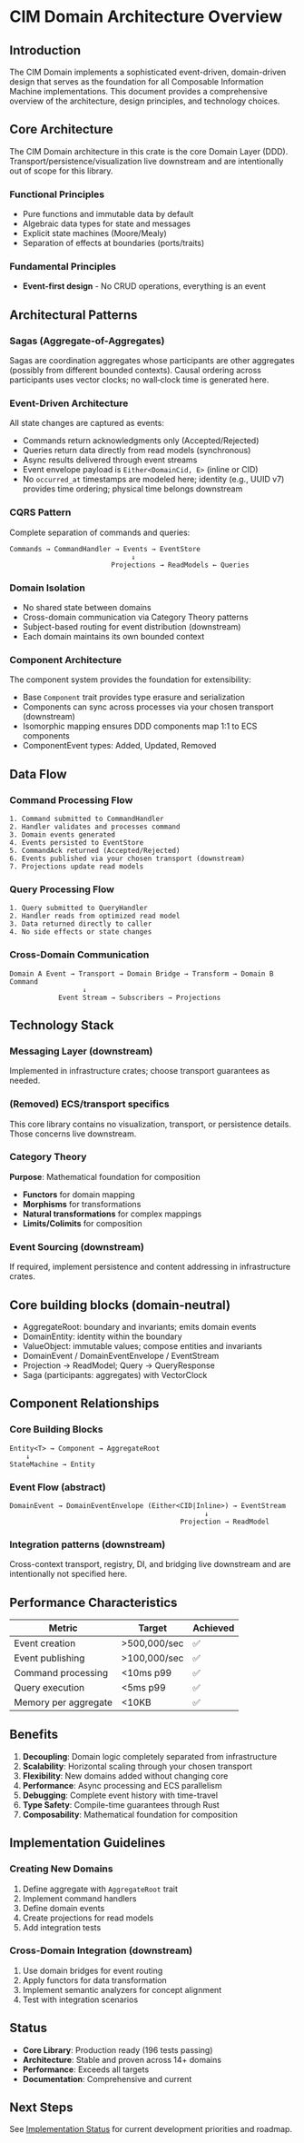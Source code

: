 <!-- Copyright 2025 Cowboy AI, LLC. -->

# CIM Domain Architecture Overview

## Introduction

The CIM Domain implements a sophisticated event-driven, domain-driven design that serves as the foundation for all Composable Information Machine implementations. This document provides a comprehensive overview of the architecture, design principles, and technology choices.

## Core Architecture

The CIM Domain architecture in this crate is the core Domain Layer (DDD). Transport/persistence/visualization live downstream and are intentionally out of scope for this library.

### Functional Principles

- Pure functions and immutable data by default
- Algebraic data types for state and messages
- Explicit state machines (Moore/Mealy)
- Separation of effects at boundaries (ports/traits)

### Fundamental Principles

- **Event-first design** - No CRUD operations, everything is an event

## Architectural Patterns

### Sagas (Aggregate-of-Aggregates)

Sagas are coordination aggregates whose participants are other aggregates (possibly from different bounded contexts). Causal ordering across participants uses vector clocks; no wall‑clock time is generated here.

### Event-Driven Architecture

All state changes are captured as events:

- Commands return acknowledgments only (Accepted/Rejected)
- Queries return data directly from read models (synchronous)
- Async results delivered through event streams
- Event envelope payload is `Either<DomainCid, E>` (inline or CID)
- No `occurred_at` timestamps are modeled here; identity (e.g., UUID v7) provides time ordering; physical time belongs downstream

### CQRS Pattern

Complete separation of commands and queries:

```
Commands → CommandHandler → Events → EventStore
                              ↓
                         Projections → ReadModels ← Queries
```

### Domain Isolation

- No shared state between domains
- Cross-domain communication via Category Theory patterns
- Subject-based routing for event distribution (downstream)
- Each domain maintains its own bounded context

### Component Architecture

The component system provides the foundation for extensibility:

- Base `Component` trait provides type erasure and serialization
- Components can sync across processes via your chosen transport (downstream)
- Isomorphic mapping ensures DDD components map 1:1 to ECS components
- ComponentEvent types: Added, Updated, Removed

## Data Flow

### Command Processing Flow

```
1. Command submitted to CommandHandler
2. Handler validates and processes command
3. Domain events generated
4. Events persisted to EventStore
5. CommandAck returned (Accepted/Rejected)
6. Events published via your chosen transport (downstream)
7. Projections update read models
```

### Query Processing Flow

```
1. Query submitted to QueryHandler
2. Handler reads from optimized read model
3. Data returned directly to caller
4. No side effects or state changes
```

### Cross-Domain Communication

```
Domain A Event → Transport → Domain Bridge → Transform → Domain B Command
                  ↓
            Event Stream → Subscribers → Projections
```

## Technology Stack

### Messaging Layer (downstream)

Implemented in infrastructure crates; choose transport guarantees as needed.

### (Removed) ECS/transport specifics

This core library contains no visualization, transport, or persistence details. Those concerns live downstream.

### Category Theory

**Purpose**: Mathematical foundation for composition

- **Functors** for domain mapping
- **Morphisms** for transformations
- **Natural transformations** for complex mappings
- **Limits/Colimits** for composition

### Event Sourcing (downstream)

If required, implement persistence and content addressing in infrastructure crates.

## Core building blocks (domain‑neutral)

- AggregateRoot: boundary and invariants; emits domain events
- DomainEntity: identity within the boundary
- ValueObject: immutable values; compose entities and invariants
- DomainEvent / DomainEventEnvelope / EventStream
- Projection → ReadModel; Query → QueryResponse
- Saga (participants: aggregates) with VectorClock

## Component Relationships

### Core Building Blocks

```
Entity<T> → Component → AggregateRoot
    ↓
StateMachine → Entity
```

### Event Flow (abstract)

```
DomainEvent → DomainEventEnvelope (Either<CID|Inline>) → EventStream
                                                ↓
                                          Projection → ReadModel
```

### Integration patterns (downstream)

Cross-context transport, registry, DI, and bridging live downstream and are intentionally not specified here.

## Performance Characteristics

| Metric | Target | Achieved |
|--------|--------|----------|
| Event creation | >500,000/sec | ✅ |
| Event publishing | >100,000/sec | ✅ |
| Command processing | <10ms p99 | ✅ |
| Query execution | <5ms p99 | ✅ |
| Memory per aggregate | <10KB | ✅ |

## Benefits

1. **Decoupling**: Domain logic completely separated from infrastructure
2. **Scalability**: Horizontal scaling through your chosen transport
3. **Flexibility**: New domains added without changing core
4. **Performance**: Async processing and ECS parallelism
5. **Debugging**: Complete event history with time-travel
6. **Type Safety**: Compile-time guarantees through Rust
7. **Composability**: Mathematical foundation for composition

## Implementation Guidelines

### Creating New Domains

1. Define aggregate with `AggregateRoot` trait
2. Implement command handlers
3. Define domain events
4. Create projections for read models
5. Add integration tests

### Cross-Domain Integration (downstream)

1. Use domain bridges for event routing
2. Apply functors for data transformation
3. Implement semantic analyzers for concept alignment
4. Test with integration scenarios

## Status

- **Core Library**: Production ready (196 tests passing)
- **Architecture**: Stable and proven across 14+ domains
- **Performance**: Exceeds all targets
- **Documentation**: Comprehensive and current

## Next Steps

See [Implementation Status](../development/implementation-status.md) for current development priorities and roadmap.
